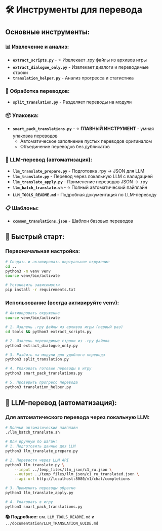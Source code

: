 # 🛠️ Инструменты для перевода

## Основные инструменты:

### 📊 Извлечение и анализ:
- **`extract_scripts.py`** - ⭐ Извлекает .rpy файлы из архивов игры
- **`extract_dialogue_only.py`** - Извлекает диалоги и переводимые строки
- **`translation_helper.py`** - Анализ прогресса и статистика

### 🔄 Обработка переводов:
- **`split_translation.py`** - Разделяет переводы на модули

### 📦 Упаковка:
- **`smart_pack_translations.py`** - ⭐ **ГЛАВНЫЙ ИНСТРУМЕНТ** - умная упаковка переводов
  - Автоматическое заполнение пустых переводов оригиналом
  - Объединение переводов без дубликатов

### 🤖 LLM-перевод (автоматизация):
- **`llm_translate_prepare.py`** - Подготовка .rpy → JSON для LLM
- **`llm_translate.py`** - Перевод через локальную LLM с валидацией
- **`llm_translate_apply.py`** - Применение переводов JSON → .rpy
- **`llm_batch_translate.sh`** - ⭐ Полный автоматический пайплайн
- **`LLM_TOOLS_README.md`** - Подробная документация по LLM-переводу

### 📋 Шаблоны:
- **`common_translations.json`** - Шаблон базовых переводов

## 🚀 Быстрый старт:

### Первоначальная настройка:
```bash
# Создать и активировать виртуальное окружение
cd ..
python3 -m venv venv
source venv/bin/activate

# Установить зависимости
pip install -r requirements.txt
```

### Использование (всегда активируйте venv):
```bash
# Активировать окружение
source venv/bin/activate

# 1. Извлечь .rpy файлы из архивов игры (первый раз)
cd tools && python3 extract_scripts.py

# 2. Извлечь переводимые строки из .rpy файлов
python3 extract_dialogue_only.py

# 3. Разбить на модули для удобного перевода
python3 split_translation.py

# 4. Упаковать готовые переводы в игру
python3 smart_pack_translations.py

# 5. Проверить прогресс перевода
python3 translation_helper.py
```

## 🤖 LLM-перевод (автоматизация):

### Для автоматического перевода через локальную LLM:

```bash
# Полный автоматический пайплайн
./llm_batch_translate.sh

# Или вручную по шагам:
# 1. Подготовить данные для LLM
python3 llm_translate_prepare.py

# 2. Перевести через LLM API
python3 llm_translate.py \
    --input ../temp_files/llm_json/c1_ru.json \
    --output ../temp_files/llm_json/c1_ru_translated.json \
    --api-url http://localhost:8080/v1/chat/completions

# 3. Применить переводы обратно
python3 llm_translate_apply.py

# 4. Упаковать в игру
python3 smart_pack_translations.py
```

**📚 Подробнее:** см. `LLM_TOOLS_README.md` и `../documentation/LLM_TRANSLATION_GUIDE.md`
